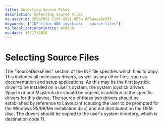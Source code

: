 ```yaml
---
title: Selecting Source Files
description: Selecting Source Files
ms.assetid: 259a7092-1197-4521-853a-6064aaa0c037
keywords: ["INF files WDK joysticks , source files"]
ms.localizationpriority: medium
ms.date: 10/17/2018
---
```


# Selecting Source Files





The "SourceDisksFiles" section of the INF file specifies which files to copy. This includes all necessary drivers, as well as any other files, such as documentation and setup applications. As this may be the first joystick driver to be installed on a user's system, the system joystick drivers Vjoyd.vxd and Msjstrick.drv should be copied, in addition to the specific drivers for this device. The source of these two drivers should be established by reference to Layout.inf (causing the user to be prompted for the Windows 95/98/Me installation disc) and not distributed on the OEM disc. The drivers should be copied to the user's system directory, which is destination code 11.

 

 




